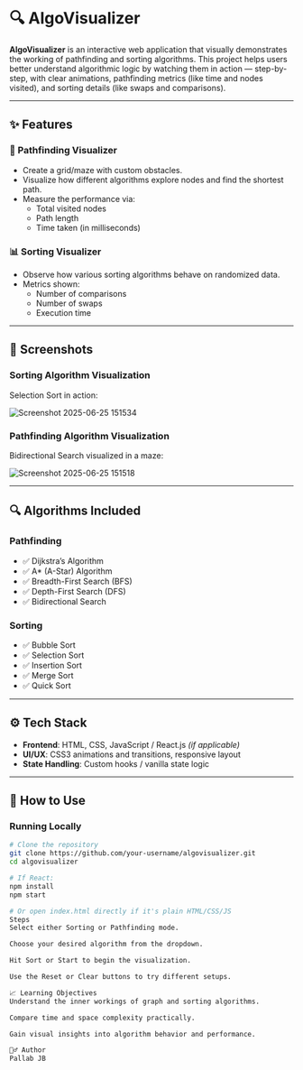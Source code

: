 # 🔍 AlgoVisualizer

**AlgoVisualizer** is an interactive web application that visually demonstrates the working of pathfinding and sorting algorithms. This project helps users better understand algorithmic logic by watching them in action — step-by-step, with clear animations, pathfinding metrics (like time and nodes visited), and sorting details (like swaps and comparisons).

---

## ✨ Features

### 🧠 Pathfinding Visualizer
- Create a grid/maze with custom obstacles.
- Visualize how different algorithms explore nodes and find the shortest path.
- Measure the performance via:
  - Total visited nodes
  - Path length
  - Time taken (in milliseconds)

### 📊 Sorting Visualizer
- Observe how various sorting algorithms behave on randomized data.
- Metrics shown:
  - Number of comparisons
  - Number of swaps
  - Execution time

---

## 📸 Screenshots

### Sorting Algorithm Visualization
Selection Sort in action:

![Screenshot 2025-06-25 151534](https://github.com/user-attachments/assets/df470ff5-6704-4905-a825-02e3cf260529)


### Pathfinding Algorithm Visualization  
Bidirectional Search visualized in a maze:

![Screenshot 2025-06-25 151518](https://github.com/user-attachments/assets/2e4e5027-73b9-45b0-adeb-6e0befb222cb)


---

## 🔍 Algorithms Included

### Pathfinding
- ✅ Dijkstra’s Algorithm  
- ✅ A* (A-Star) Algorithm  
- ✅ Breadth-First Search (BFS)  
- ✅ Depth-First Search (DFS)  
- ✅ Bidirectional Search  

### Sorting
- ✅ Bubble Sort  
- ✅ Selection Sort  
- ✅ Insertion Sort  
- ✅ Merge Sort  
- ✅ Quick Sort  

---

## ⚙️ Tech Stack

- **Frontend**: HTML, CSS, JavaScript / React.js *(if applicable)*
- **UI/UX**: CSS3 animations and transitions, responsive layout
- **State Handling**: Custom hooks / vanilla state logic

---

## 🧪 How to Use

### Running Locally

```bash
# Clone the repository
git clone https://github.com/your-username/algovisualizer.git
cd algovisualizer

# If React:
npm install
npm start

# Or open index.html directly if it's plain HTML/CSS/JS
Steps
Select either Sorting or Pathfinding mode.

Choose your desired algorithm from the dropdown.

Hit Sort or Start to begin the visualization.

Use the Reset or Clear buttons to try different setups.

📈 Learning Objectives
Understand the inner workings of graph and sorting algorithms.

Compare time and space complexity practically.

Gain visual insights into algorithm behavior and performance.

🙋‍♂️ Author
Pallab JB
